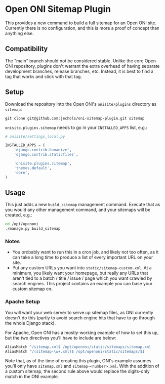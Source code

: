 # Open ONI Sitemap Plugin

This provides a new command to build a full sitemap for an Open ONI site.
Currently there is no configuration, and this is more a proof of concept than
anything else.

## Compatibility

The "main" branch should not be considered stable.  Unlike the core Open ONI
repository, plugins don't warrant the extra overhead of having separate
development branches, release branches, etc.  Instead, it is best to find a tag
that works and stick with that tag.

## Setup

Download the repository into the Open ONI's `onisite/plugins` directory as `sitemap`:

```
git clone git@github.com:jechols/oni-sitemap-plugin.git sitemap
```

`onisite.plugins.sitemap` needs to go in your `INSTALLED_APPS` list, e.g.:

```python
# onisite/settings_local.py

INSTALLED_APPS = (
    'django.contrib.humanize',
    'django.contrib.staticfiles',

    'onisite.plugins.sitemap',
    'themes.default',
    'core',
)
```

## Usage

This just adds a new `build_sitemap` management command. Execute that as you
would any other management command, and your sitemaps will be created, e.g.:

```bash
cd /opt/openoni
./manage.py build_sitemap
```

### Notes

- You probably want to run this in a cron job, and likely not too often, as it
  can take a long time to produce a list of every important URL on your site.
- Put any custom URLs you want into `static/sitemap-custom.xml`. At a minimum,
  you likely want your homepage, but really any URLs that aren't tied to a
  batch / title / issue / page which you want crawled by search engines. This
  project contains an example you can base your custom sitemap on.

### Apache Setup

You will want your web server to serve up sitemap files, as ONI currently
doesn't do this (partly to avoid search engine hits that have to go through the
whole Django stack).

For Apache, Open ONI has a mostly-working example of how to set this up, but
the two directives you'll have to include are below:

```apache
AliasMatch ^/sitemap.xml$ /opt/openoni/static/sitemaps/sitemap.xml
AliasMatch ^/(sitemap-\w+.xml)$ /opt/openoni/static/sitemaps/$1
```

Note that, as of the time of creating this plugin, ONI's example assumes you'll
only have `sitemap.xml` and `sitemap-<number>.xml`. With the addition of a
custom sitemap, the second rule above would replace the digits-only match in
the ONI example.
